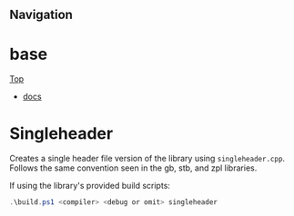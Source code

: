 ## Navigation

# base

[Top](../Readme.md)

* [docs](../docs/Readme.md)

# Singleheader

Creates a single header file version of the library using `singleheader.cpp`.
Follows the same convention seen in the gb, stb, and zpl libraries.

If using the library's provided build scripts:

```ps1
.\build.ps1 <compiler> <debug or omit> singleheader
```